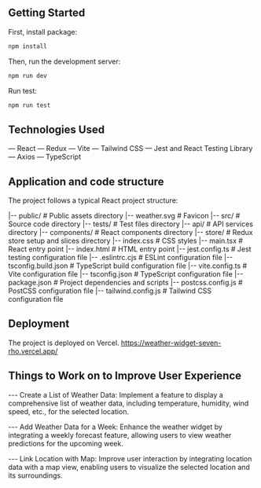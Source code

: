 ## Getting Started

First, install package:

```bash
npm install
```

Then, run the development server:

```bash
npm run dev
```

Run test:

```bash
npm run test
```

## Technologies Used

— React
— Redux
— Vite
— Tailwind CSS
— Jest and React Testing Library
— Axios
— TypeScript


## Application and code structure

The project follows a typical React project structure:

|-- public/                     # Public assets directory
    |-- weather.svg             # Favicon
|-- src/                        # Source code directory
    |-- tests/                  # Test files directory
    |-- api/                    # API services directory
    |-- components/             # React components directory
    |-- store/                  # Redux store setup and slices directory
    |-- index.css               # CSS styles
    |-- main.tsx                # React entry point
|-- index.html                  # HTML entry point
|-- jest.config.ts              # Jest testing configuration file
|-- .eslintrc.cjs               # ESLint configuration file
|-- tsconfig.build.json         # TypeScript build configuration file
|-- vite.config.ts              # Vite configuration file
|-- tsconfig.json               # TypeScript configuration file
|-- package.json                # Project dependencies and scripts
|-- postcss.config.js           # PostCSS configuration file
|-- tailwind.config.js          # Tailwind CSS configuration file



## Deployment
The project is deployed on Vercel.
https://weather-widget-seven-rho.vercel.app/


## Things to Work on to Improve User Experience

--- Create a List of Weather Data: Implement a feature to display a comprehensive list of weather data, including temperature, humidity, wind speed, etc., for the selected location.

--- Add Weather Data for a Week: Enhance the weather widget by integrating a weekly forecast feature, allowing users to view weather predictions for the upcoming week.

--- Link Location with Map: Improve user interaction by integrating location data with a map view, enabling users to visualize the selected location and its surroundings.